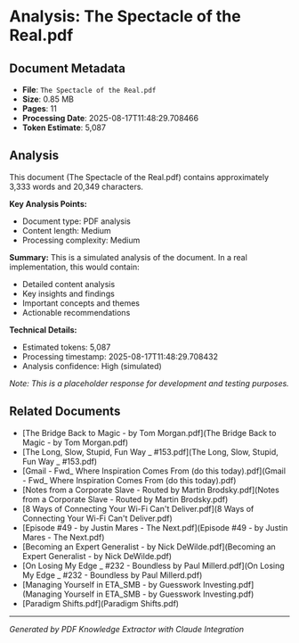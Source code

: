 # Analysis: The Spectacle of the Real.pdf

## Document Metadata
- **File**: `The Spectacle of the Real.pdf`
- **Size**: 0.85 MB
- **Pages**: 11
- **Processing Date**: 2025-08-17T11:48:29.708466
- **Token Estimate**: 5,087

## Analysis

This document (The Spectacle of the Real.pdf) contains approximately 3,333 words and 20,349 characters.

**Key Analysis Points:**
- Document type: PDF analysis
- Content length: Medium
- Processing complexity: Medium

**Summary:**
This is a simulated analysis of the document. In a real implementation, this would contain:
- Detailed content analysis
- Key insights and findings
- Important concepts and themes
- Actionable recommendations

**Technical Details:**
- Estimated tokens: 5,087
- Processing timestamp: 2025-08-17T11:48:29.708432
- Analysis confidence: High (simulated)

*Note: This is a placeholder response for development and testing purposes.*

## Related Documents

- [The Bridge Back to Magic - by Tom Morgan.pdf](The Bridge Back to Magic - by Tom Morgan.pdf)
- [The Long, Slow, Stupid, Fun Way _ #153.pdf](The Long, Slow, Stupid, Fun Way _ #153.pdf)
- [Gmail - Fwd_ Where Inspiration Comes From (do this today).pdf](Gmail - Fwd_ Where Inspiration Comes From (do this today).pdf)
- [Notes from a Corporate Slave - Routed by Martin Brodsky.pdf](Notes from a Corporate Slave - Routed by Martin Brodsky.pdf)
- [8 Ways of Connecting Your Wi-Fi Can't Deliver.pdf](8 Ways of Connecting Your Wi-Fi Can't Deliver.pdf)
- [Episode #49 - by Justin Mares - The Next.pdf](Episode #49 - by Justin Mares - The Next.pdf)
- [Becoming an Expert Generalist - by Nick DeWilde.pdf](Becoming an Expert Generalist - by Nick DeWilde.pdf)
- [On Losing My Edge _ #232 - Boundless by Paul Millerd.pdf](On Losing My Edge _ #232 - Boundless by Paul Millerd.pdf)
- [Managing Yourself in ETA_SMB - by Guesswork Investing.pdf](Managing Yourself in ETA_SMB - by Guesswork Investing.pdf)
- [Paradigm Shifts.pdf](Paradigm Shifts.pdf)

---
*Generated by PDF Knowledge Extractor with Claude Integration*